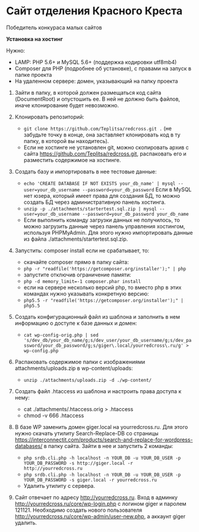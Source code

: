 # Сайт отделения Красного Креста
Победитель конкураса малых сайтов

**Установка на хостинг**

Нужно:
- LAMP: PHP 5.6+ и MySQL 5.6+ (поддержка кодировки utf8mb4)
- Composer для PHP (подробнее об установке), с правами на запуск в папке проекта
- На удаленном сервере: домен, указывающий на папку проекта

1. Зайти в папку, в которой должен размещаться код сайта (DocumentRoot) и опустошить ее. В ней не должно быть файлов, иначе клонирование будет невозможно.

2. Клонировать репозиторий:
	- `git clone https://github.com/Teplitsa/redcross.git .` (не забудьте точку в конце, она заставляет клонировать код в ту папку, в которой вы находитесь).
	- Если не хостинге не установлен git, можно скопировать архив с сайта https://github.com/Teplitsa/redcross.git, распаковать его и разместить содержимое на хостинге.
	
3. Создать базу и импортировать в нее тестовые данные:
	- `echo 'CREATE DATABASE IF NOT EXISTS your_db_name' | mysql --user=your_db_username --password=your_db_password` Если в MySQL нет юзера, который имеет права для создания БД, то можно создать БД через административную панель хостинга.
	- `unzip -p ./attachments/startertest.sql.zip | mysql --user=your_db_username --password=your_db_password your_db_name`
	- Если выполнить команду загрузки данных не получилось, то можно загрузить данные через панель управления хостингом, используя PHPMyAdmin. Для этого нужно импортировать данные из файла ./attachments/startertest.sql.zip.
	
4. Запустить: composer install если не срабатывает, то:
	- скачайте composer прямо в папку сайта:
	- `php -r "readfile('https://getcomposer.org/installer');" | php`
	- запустите отключив ограничение памяти:
	- `php -d memory_limit=-1 composer.phar install`
	- если на сервере несколько версий php, то вместо php в этих командах нужно указывать конкретную версию:
	- `php5.5 -r "readfile('https://getcomposer.org/installer');" | php5.5`
	
5. Создать конфигурационный файл из шаблона и заполнить в нем информацию о доступе к базе данных и домен:
	- `cat wp-config-orig.php | sed 's/dev_db/your_db_name/g;s/dev_user/your_db_username/g;s/dev_password/your_db_password/g;s/giger\.local/yourredcross\.ru/g' > wp-config.php`
	
6. Распаковать содержимое папки с изображениями attachments/uploads.zip в wp-content/uploads:
	- `unzip ./attachments/uploads.zip -d ./wp-content/`
	
7. Создать файл .htaccess из шаблона и настроить права доступа к нему:
	- cat ./attachments/.htaccess.orig > .htaccess
	- chmod -v 666 .htaccess
	
8. В базе WP заменить домен giger.local на yourredcross.ru. Для этого нужно скачать утилиту Search-Replace-DB со страницы https://interconnectit.com/products/search-and-replace-for-wordpress-databases/ в папку сайта. Зайти в нее и запустить 2 команды:
	- `php srdb.cli.php -h localhost -n YOUR_DB -u YOUR_DB_USER -p YOUR_DB_PASSWORD -s http://giger.local -r http://yourredcross.ru`
	- `php srdb.cli.php -h localhost -n YOUR_DB -u YOUR_DB_USER -p YOUR_DB_PASSWORD -s giger.local -r yourredcross.ru`
	- Удалить утилиту с сервера.
	
9. Сайт отвечает по адресу http://yourredcross.ru. Вход в админку http://yourredcross.ru/core/wp-login.php с логином giger и паролем 121121. Необходимо создать нового пользователя http://yourredcross.ru/core/wp-admin/user-new.php, а аккаунт giger удалить.

